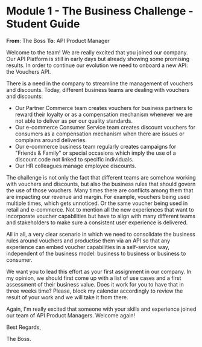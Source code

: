 # Module 1 - The Business Challenge -  Student Guide

**From**: The Boss
**To**: API Product Manager

Welcome to the team! We are really excited that you joined our company. Our API Platform is still in early days but already showing some promising results. In order to continue our evolution we need to onboard a new API: the Vouchers API.

There is a need in the company to streamline the management of vouchers and discounts. Today, different business teams are dealing with vouchers and discounts:

*   Our Partner Commerce team creates vouchers for business partners to reward their loyalty or as a compensation mechanism whenever we are not able to deliver as per our quality standards.
*   Our e-commerce Consumer Service team creates discount vouchers for consumers as a compensation mechanism when there are issues or complains around deliveries.
*   Our e-commerce business team regularly creates campaigns for "Friends & Family" or special occasions which imply the use of a discount code not linked to specific individuals.
*   Our HR colleagues manage employee discounts.

The challenge is not only the fact that different teams are somehow working with vouchers and discounts, but also the business rules that should govern the use of those vouchers. Many times there are conflicts among them that are impacting our revenue and margin. For example, vouchers being used multiple times, which gets unnoticed. Or the same voucher being used in retail and e-commerce. Not to mention all the new experiences that want to incorporate voucher capabilities but have to align with many different teams and stakeholders to make sure a consistent user experience is delivered.

All in all, a very clear scenario in which we need to consolidate the business rules around vouchers and productise them via an API so that any experience can embed voucher capabilities in a self-service way, independent of the business model: business to business or business to consumer.

We want you to lead this effort as your first assignment in our company. In my opinion, we should first come up with a list of use cases and a first assessment of their business value. Does it work for you to have that in three weeks time? Please, block my calendar accordingly to review the result of your work and we will take it from there.

Again, I'm really excited that someone with your skills and experience joined our team of API Product Managers. Welcome again!

Best Regards,

The Boss.
